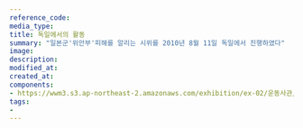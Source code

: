 ```yaml
---
reference_code:
media_type:
title: 독일에서의 활동
summary: "일본군'위안부'피해를 알리는 시위를 2010년 8월 11일 독일에서 진행하였다" 
image:
description:
modified_at:
created_at:
components:
- https://wwm3.s3.ap-northeast-2.amazonaws.com/exhibition/ex-02/운동사관/연대로희망을만들다/mahnwache.11.08.2010_2716.jpg
tags:
-
---
```

